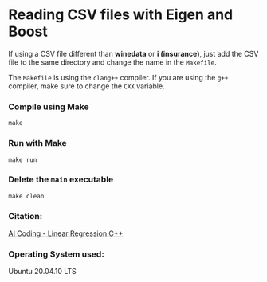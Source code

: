 # Reading CSV files with Eigen and Boost  

If using a CSV file different than **winedata** or **i (insurance)**, just add the CSV file to the same directory and change the name in the `Makefile`.  

The `Makefile` is using the `clang++` compiler. If you are using the `g++` compiler, make sure to change the `CXX` variable.    

### Compile using **Make**  

```
make
```  

### Run with **Make**  

```
make run
```  

### Delete the `main` executable  

```
make clean
```

### Citation:   
[AI Coding - Linear Regression C++](https://www.youtube.com/watch?v=jKtbNvCT8Dc&t=623s)  

### Operating System used:   
Ubuntu 20.04.10 LTS

